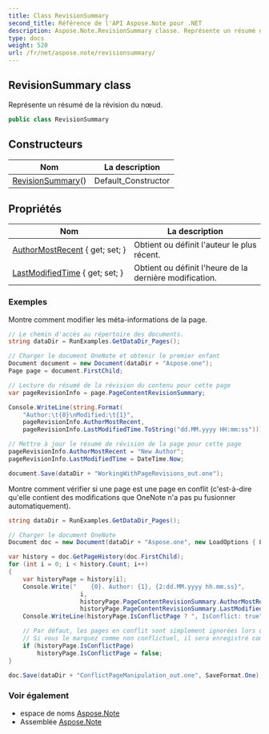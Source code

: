 ```yaml
---
title: Class RevisionSummary
second_title: Référence de l'API Aspose.Note pour .NET
description: Aspose.Note.RevisionSummary classe. Représente un résumé de la révision du nœud.
type: docs
weight: 520
url: /fr/net/aspose.note/revisionsummary/
---
```

## RevisionSummary class

Représente un résumé de la révision du nœud.

```csharp
public class RevisionSummary
```

## Constructeurs

| Nom | La description |
| --- | --- |
| [RevisionSummary](revisionsummary/)() | Default_Constructor |

## Propriétés

| Nom | La description |
| --- | --- |
| [AuthorMostRecent](../../aspose.note/revisionsummary/authormostrecent/) { get; set; } | Obtient ou définit l'auteur le plus récent. |
| [LastModifiedTime](../../aspose.note/revisionsummary/lastmodifiedtime/) { get; set; } | Obtient ou définit l'heure de la dernière modification. |

### Exemples

Montre comment modifier les méta-informations de la page.

```csharp
// Le chemin d'accès au répertoire des documents.
string dataDir = RunExamples.GetDataDir_Pages();

// Charger le document OneNote et obtenir le premier enfant           
Document document = new Document(dataDir + "Aspose.one");
Page page = document.FirstChild;

// Lecture du résumé de la révision du contenu pour cette page
var pageRevisionInfo = page.PageContentRevisionSummary;

Console.WriteLine(string.Format(
    "Author:\t{0}\nModified:\t{1}",
    pageRevisionInfo.AuthorMostRecent,
    pageRevisionInfo.LastModifiedTime.ToString("dd.MM.yyyy HH:mm:ss")));

// Mettre à jour le résumé de révision de la page pour cette page
pageRevisionInfo.AuthorMostRecent = "New Author";
pageRevisionInfo.LastModifiedTime = DateTime.Now;

document.Save(dataDir + "WorkingWithPageRevisions_out.one");
```

Montre comment vérifier si une page est une page en conflit (c'est-à-dire qu'elle contient des modifications que OneNote n'a pas pu fusionner automatiquement).

```csharp
string dataDir = RunExamples.GetDataDir_Pages();

// Charger le document OneNote
Document doc = new Document(dataDir + "Aspose.one", new LoadOptions { LoadHistory = true });

var history = doc.GetPageHistory(doc.FirstChild);
for (int i = 0; i < history.Count; i++)
{
    var historyPage = history[i];
    Console.Write("    {0}. Author: {1}, {2:dd.MM.yyyy hh.mm.ss}",
                    i,
                    historyPage.PageContentRevisionSummary.AuthorMostRecent,
                    historyPage.PageContentRevisionSummary.LastModifiedTime);
    Console.WriteLine(historyPage.IsConflictPage ? ", IsConflict: true" : string.Empty);

    // Par défaut, les pages en conflit sont simplement ignorées lors de l'enregistrement.
    // Si vous le marquez comme non conflictuel, il sera enregistré comme d'habitude dans l'historique.
    if (historyPage.IsConflictPage)
        historyPage.IsConflictPage = false;
}

doc.Save(dataDir + "ConflictPageManipulation_out.one", SaveFormat.One);
```

### Voir également

* espace de noms [Aspose.Note](../../aspose.note/)
* Assemblée [Aspose.Note](../../)


